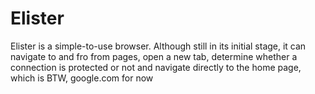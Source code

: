 # Elister
Elister is a simple-to-use browser. Although still in its initial stage, it can navigate to and fro from pages, open a new tab, determine whether a connection is protected or not and navigate directly to the home page, which is BTW, google.com for now
